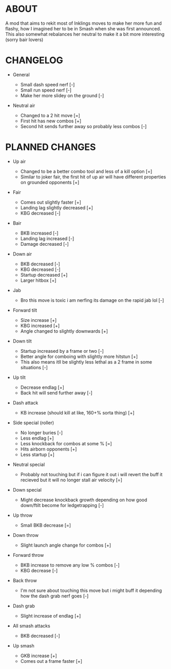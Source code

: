 # ABOUT

A mod that aims to rekit most of Inklings moves to make her more fun and flashy, how I imagined her to be in Smash when she was first announced. This also somewhat rebalances her neutral to make it a bit more interesting (sorry bair lovers)

# CHANGELOG

- General
    - Small dash speed nerf [-]
    - Small run speed nerf [-]
    - Make her more slidey on the ground [-]

- Neutral air 
    - Changed to a 2 hit move [=]
    - First hit has new combos [+]
    - Second hit sends further away so probably less combos [-]

# PLANNED CHANGES


- Up air 
    - Changed to be a better combo tool and less of a kill option [=]
    - Similar to joker fair, the first hit of up air will have different properties on grounded opponents [+]

- Fair
    - Comes out slightly faster [+]
    - Landing lag slightly decreased [+]
    - KBG decreased [-]

- Bair 
    - BKB increased [-]
    - Landing lag increased [-]
    - Damage decreased [-]

- Down air
    - BKB decreased [-]
    - KBG decreased [-]
    - Startup decreased [+]
    - Larger hitbox [+]

- Jab
    - Bro this move is toxic i am nerfing its damage on the rapid jab lol [-]

- Forward tilt
    - Size increase [+]
    - KBG increased [+]
    - Angle changed to slightly downwards [+]

- Down tilt
    - Startup increased by a frame or two [-]
    - Better angle for comboing with slightly more hitstun [+]
    - This also means itll be slightly less lethal as a 2 frame in some situations [-]

- Up tilt
    - Decrease endlag [+]
    - Back hit will send further away [-]

- Dash attack
    - KB increase (should kill at like, 160+% sorta thing) [+]

- Side special (roller)
    - No longer buries [-]
    - Less endlag [+]
    - Less knockback for combos at some % [=]
    - Hits airborn opponents [+]
    - Less startup [+]

- Neutral special
    - Probably not touching but if i can figure it out i will revert the buff it recieved but it will no longer stall air velocity [=]

- Down special
    - Might decrease knockback growth depending on how good down/ftilt become for ledgetrapping [-]

- Up throw
    - Small BKB decrease [=]

- Down throw
    - Slight launch angle change for combos [+]

- Forward throw
    - BKB increase to remove any low % combos [-]
    - KBG decrease [-]

- Back throw
    - I'm not sure about touching this move but i might buff it depending how the dash grab nerf goes [-]

- Dash grab
    - Slight increase of endlag [+]

- All smash attacks
    - BKB decreased [-]

- Up smash
    - GKB increase [+]
    - Comes out a frame faster [+]
